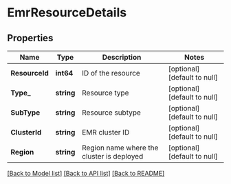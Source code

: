 # EmrResourceDetails

## Properties
Name | Type | Description | Notes
------------ | ------------- | ------------- | -------------
**ResourceId** | **int64** | ID of the resource | [optional] [default to null]
**Type_** | **string** | Resource type | [optional] [default to null]
**SubType** | **string** | Resource subtype | [optional] [default to null]
**ClusterId** | **string** | EMR cluster ID | [optional] [default to null]
**Region** | **string** | Region name where the cluster is deployed | [optional] [default to null]

[[Back to Model list]](../README.md#documentation-for-models) [[Back to API list]](../README.md#documentation-for-api-endpoints) [[Back to README]](../README.md)


